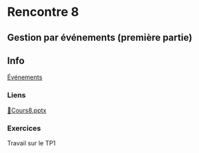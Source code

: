 # Rencontre 8

## Gestion par événements (première partie)

## Info

[Événements](/info/Events)

### Liens

[🔗Cours8.pptx](https://cegepedouardmontpetit.sharepoint.com/:p:/s/CMT420InformatiqueComitesCours-5W5/EQWELiwXvD9Ktg4Gw4tpIR8BovR09rYQrbANSGdYK5ZaDg?e=HsLQvH)

### Exercices

Travail sur le TP1
